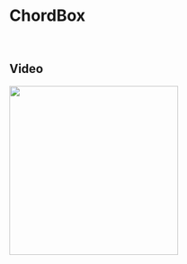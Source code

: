 # ChordBox

<br>

## Video

<img src="https://user-images.githubusercontent.com/29828988/142716593-bbd64f0d-b600-45fc-8ad0-faf20692c6a1.gif" width="300px"></src>

